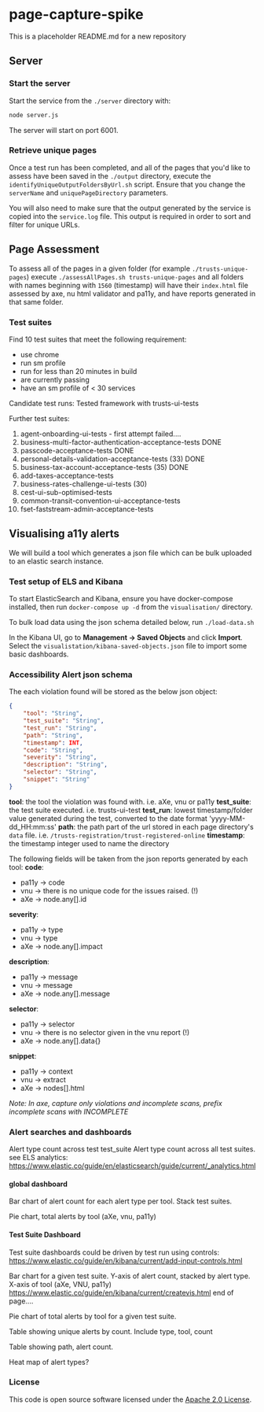 
# page-capture-spike

This is a placeholder README.md for a new repository


## Server
### Start the server
Start the service from the `./server` directory with:
```bash
node server.js
```
The server will start on port 6001.

### Retrieve unique pages
Once a test run has been completed, and all of  the pages that you'd like to assess have been saved in the `./output` directory, execute the `identifyUniqueOutputFoldersByUrl.sh` script. Ensure that you change the `serverName` and `uniquePageDirectory` parameters.

You will also need to make sure that the output generated by the service is copied into the `service.log` file.  This output is required in order to sort and filter for unique URLs.

## Page Assessment
To assess all of the pages in a given folder (for example `./trusts-unique-pages`) execute `./assessAllPages.sh trusts-unique-pages` and all folders with names beginning with `1560` (timestamp) will have their `index.html` file assessed by axe, nu html validator and pa11y, and have reports generated in that same folder.

### Test suites

Find 10 test suites that meet the following requirement:
 - use chrome
 - run sm profile
 - run for less than 20 minutes in build
 - are currently passing
 - have an sm profile of < 30 services


Candidate test runs:
Tested framework with trusts-ui-tests

Further test suites:
1. agent-onboarding-ui-tests - first attempt failed....
2. business-multi-factor-authentication-acceptance-tests  DONE
3. passcode-acceptance-tests   DONE
4. personal-details-validation-acceptance-tests (33)  DONE
5. business-tax-account-acceptance-tests (35) DONE
6. add-taxes-acceptance-tests
7. business-rates-challenge-ui-tests (30)
8. cest-ui-sub-optimised-tests
9. common-transit-convention-ui-acceptance-tests
10. fset-faststream-admin-acceptance-tests

## Visualising a11y alerts
We will build a tool which generates a json file which can be bulk uploaded to an elastic search instance.

### Test setup of ELS and Kibana
To start ElasticSearch and Kibana, ensure you have docker-compose installed, then run `docker-compose up -d` from the `visualisation/` directory.

To bulk load data using the json schema detailed below, run `./load-data.sh`

In the Kibana UI, go to **Management -> Saved Objects** and click **Import**.  Select the `visualistation/kibana-saved-objects.json` file to import some basic dashboards.

### Accessibility Alert json schema
The each violation found will be stored as the below json object:
```json
{
    "tool": "String",
    "test_suite": "String",
    "test_run": "String",
    "path": "String",
    "timestamp": INT,
    "code": "String",
    "severity": "String",
    "description": "String",
    "selector": "String",
    "snippet": "String"
}
```
**tool**: the tool the violation was found with.  i.e. aXe, vnu or pa11y
**test_suite**: the test suite executed.  i.e. trusts-ui-test
**test_run**: lowest timestamp/folder value generated during the test, converted to the date format 'yyyy-MM-dd_HH:mm:ss'
**path**: the path part of the url stored in each page directory's `data` file.  i.e. `/trusts-registration/trust-registered-online`
**timestamp**: the timestamp integer used to name the directory

The following fields will be taken from the json reports generated by each tool:
**code**:
- pa11y -> code
- vnu -> there is no unique code for the issues raised. (!)
- aXe -> node.any[].id

**severity**:
- pa11y -> type
- vnu -> type
- aXe -> node.any[].impact

**description**:
- pa11y -> message
- vnu -> message
- aXe -> node.any[].message

**selector**:
- pa11y -> selector
- vnu -> there is no selector given in the vnu report (!)
- aXe -> node.any[].data{}

**snippet**:
- pa11y -> context
- vnu -> extract
- aXe -> nodes[].html


*Note:  In axe, capture only violations and incomplete scans, prefix incomplete scans with INCOMPLETE*

### Alert searches and dashboards

Alert type count across test test_suite
Alert type count across all test suites.
see ELS analytics: https://www.elastic.co/guide/en/elasticsearch/guide/current/_analytics.html

#### global dashboard
Bar chart of alert count for each alert type per tool.  Stack test suites.

Pie chart, total alerts by tool (aXe, vnu, pa11y)


#### Test Suite Dashboard
Test suite dashboards could be driven by test run using controls:  https://www.elastic.co/guide/en/kibana/current/add-input-controls.html


Bar chart for a given test suite.  Y-axis of alert count, stacked by alert type.  X-axis of tool (aXe, VNU, pa11y)
https://www.elastic.co/guide/en/kibana/current/createvis.html end of page....

Pie chart of total alerts by tool for a given test suite.

Table showing unique alerts by count.  Include type, tool, count

Table showing path, alert count.

Heat map of alert types?

### License

This code is open source software licensed under the [Apache 2.0 License]("http://www.apache.org/licenses/LICENSE-2.0.html").
